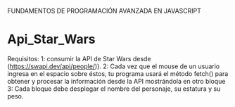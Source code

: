 FUNDAMENTOS DE PROGRAMACIÓN AVANZADA EN JAVASCRIPT
# Api_Star_Wars

Requisitos:
1: consumir la API de Star Wars desde (https://swapi.dev/api/people/)).
2: Cada vez que el mouse de un usuario ingresa en el espacio sobre éstos, tu programa usará el método fetch() para obtener y procesar la información desde la API mostrándola en otro bloque
3: Cada bloque debe desplegar el nombre del personaje, su estatura y su peso.
